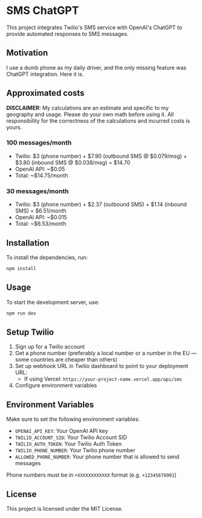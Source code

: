 # SMS ChatGPT

This project integrates Twilio's SMS service with OpenAI's ChatGPT to provide automated responses to SMS messages.

## Motivation

I use a dumb phone as my daily driver, and the only missing feature was ChatGPT integration. Here it is.

## Approximated costs

**DISCLAIMER:** My calculations are an estimate and specific to my geography and usage. Please do your own math before using it. All responsibility for the correctness of the calculations and incurred costs is yours.

### 100 messages/month

- Twilio: $3 (phone number) + $7.90 (outbound SMS @ $0.079/msg) + $3.80 (inbound SMS @ $0.038/msg) = $14.70
- OpenAI API: ~$0.05
- Total: ~$14.75/month

### 30 messages/month

- Twilio: $3 (phone number) + $2.37 (outbound SMS) + $1.14 (inbound SMS) = $6.51/month
- OpenAI API: ~$0.015
- Total: ~$6.53/month

## Installation

To install the dependencies, run:

```bash
npm install
```

## Usage

To start the development server, use:

```bash
npm run dev
```

## Setup Twilio

1. Sign up for a Twilio account
2. Get a phone number (preferably a local number or a number in the EU — some countries are cheaper than others)
3. Set up webhook URL in Twilio dashboard to point to your deployment URL:
   - If using Vercel: `https://your-project-name.vercel.app/api/sms`
4. Configure environment variables

## Environment Variables

Make sure to set the following environment variables:

- `OPENAI_API_KEY`: Your OpenAI API key
- `TWILIO_ACCOUNT_SID`: Your Twilio Account SID
- `TWILIO_AUTH_TOKEN`: Your Twilio Auth Token
- `TWILIO_PHONE_NUMBER`: Your Twilio phone number
- `ALLOWED_PHONE_NUMBER`: Your phone number that is allowed to send messages

Phone numbers must be in `+XXXXXXXXXXXX` format (e.g. `+12345678901`)

## License

This project is licensed under the MIT License.
